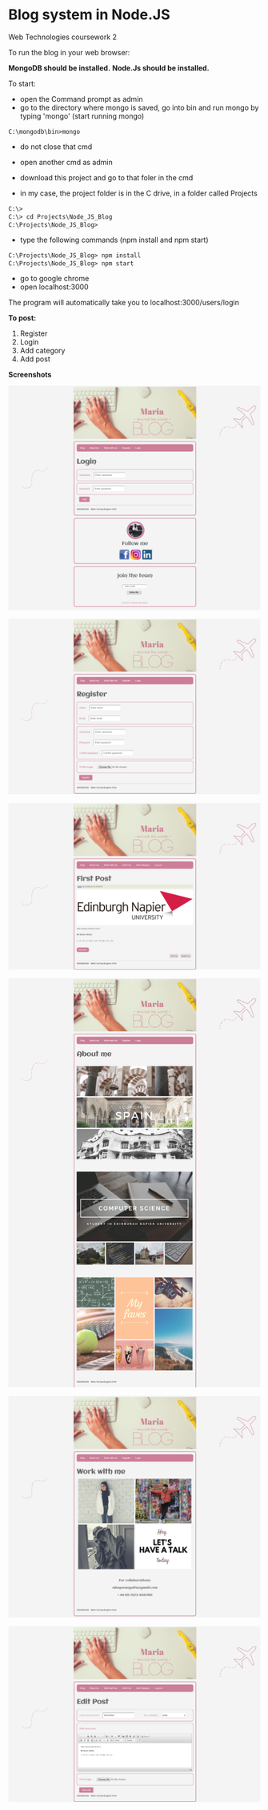 # Blog system in Node.JS
Web Technologies coursework 2

To run the blog in your web browser:


**MongoDB should be installed.**
**Node.Js should be installed.**

To start:
- open the Command prompt as admin
- go to the directory where mongo is saved, go into bin and run mongo by typing 'mongo' (start running mongo) 
```
C:\mongodb\bin>mongo
```
- do not close that cmd

- open another cmd as admin
- download this project and go to that foler in the cmd
- in my case, the project folder is in the C drive, in a folder called Projects
```
C:\>
C:\> cd Projects\Node_JS_Blog
C:\Projects\Node_JS_Blog>
```
- type the following commands (npm install and npm start)

```
C:\Projects\Node_JS_Blog> npm install
C:\Projects\Node_JS_Blog> npm start
```

- go to google chrome
- open localhost:3000

The program will automatically take you to localhost:3000/users/login

**To post:**
1. Register
2. Login
3. Add category
4. Add post



**Screenshots**

![Screenshot](screenshots/login.png)

![Screenshot](screenshots/register.png)

![Screenshot](screenshots/blog.png)

![Screenshot](screenshots/aboutme.png)

![Screenshot](screenshots/workwithme.png)

![Screenshot](screenshots/editpost.png)

